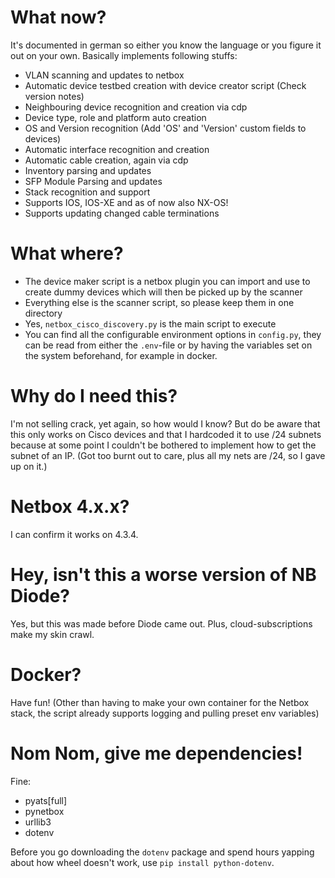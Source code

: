 # What now?
It's documented in german so either you know the language or you figure it out on your own. Basically implements following stuffs:
- VLAN scanning and updates to netbox
- Automatic device testbed creation with device creator script (Check version notes)
- Neighbouring device recognition and creation via cdp
- Device type, role and platform auto creation
- OS and Version recognition (Add 'OS' and 'Version' custom fields to devices)
- Automatic interface recognition and creation
- Automatic cable creation, again via cdp
- Inventory parsing and updates
- SFP Module Parsing and updates
- Stack recognition and support
- Supports IOS, IOS-XE and as of now also NX-OS!
- Supports updating changed cable terminations

# What where?
- The device maker script is a netbox plugin you can import and use to create dummy devices which will then be picked up by the scanner
- Everything else is the scanner script, so please keep them in one directory
- Yes, `netbox_cisco_discovery.py` is the main script to execute
- You can find all the configurable environment options in `config.py`, they can be read from either the `.env`-file or by having the variables set on the system beforehand, for example in docker.

# Why do I need this?
I'm not selling crack, yet again, so how would I know? But do be aware that this only works on Cisco devices and that I hardcoded it to use /24 subnets because at some point I couldn't be bothered to implement how to get the subnet of an IP. (Got too burnt out to care, plus all my nets are /24, so I gave up on it.)

# Netbox 4.x.x?
I can confirm it works on 4.3.4.

# Hey, isn't this a worse version of NB Diode?
Yes, but this was made before Diode came out. Plus, cloud-subscriptions make my skin crawl.

# Docker?
Have fun! (Other than having to make your own container for the Netbox stack, the script already supports logging and pulling preset env variables)

# Nom Nom, give me dependencies!
Fine:
- pyats[full]
- pynetbox
- urllib3
- dotenv

Before you go downloading the `dotenv` package and spend hours yapping about how wheel doesn't work, use `pip install python-dotenv`.
